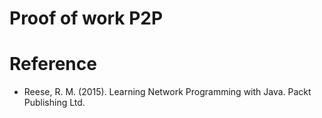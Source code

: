 # Proof of work P2P

# Reference
- Reese, R. M. (2015). Learning Network Programming with Java. Packt Publishing Ltd.
